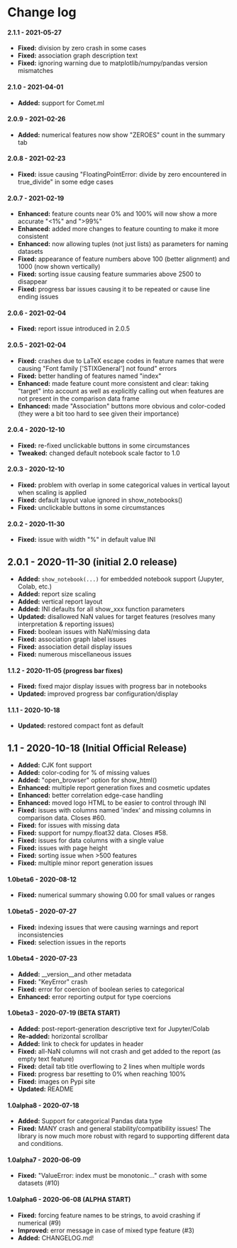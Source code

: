 # Change log

#### 2.1.1 - 2021-05-27

- **Fixed:** division by zero crash in some cases
- **Fixed:** association graph description text
- **Fixed:** ignoring warning due to matplotlib/numpy/pandas version mismatches

#### 2.1.0 - 2021-04-01

- **Added:** support for Comet.ml

#### 2.0.9 - 2021-02-26

- **Added:** numerical features now show "ZEROES" count in the summary tab

#### 2.0.8 - 2021-02-23

- **Fixed:** issue causing "FloatingPointError: divide by zero encountered in true_divide" in some edge cases

#### 2.0.7 - 2021-02-19

- **Enhanced:** feature counts near 0% and 100% will now show a more accurate "<1%" and ">99%"
- **Enhanced:** added more changes to feature counting to make it more consistent
- **Enhanced:** now allowing tuples (not just lists) as parameters for naming datasets
- **Fixed:** appearance of feature numbers above 100 (better alignment) and 1000 (now shown vertically)
- **Fixed:** sorting issue causing feature summaries above 2500 to disappear
- **Fixed:** progress bar issues causing it to be repeated or cause line ending issues

#### 2.0.6 - 2021-02-04

- **Fixed:** report issue introduced in 2.0.5

#### 2.0.5 - 2021-02-04

- **Fixed:** crashes due to LaTeX escape codes in feature names that were causing "Font family ['STIXGeneral'] not found" errors
- **Fixed:** better handling of features named "index"
- **Enhanced:** made feature count more consistent and clear: taking "target" into account as well as explicitly calling out when features are not present in the comparison data frame
- **Enhanced:** made "Association" buttons more obvious and color-coded (they were a bit too hard to see given their importance)

#### 2.0.4 - 2020-12-10

- **Fixed:** re-fixed unclickable buttons in some circumstances
- **Tweaked:** changed default notebook scale factor to 1.0

#### 2.0.3 - 2020-12-10

- **Fixed:** problem with overlap in some categorical values in vertical layout when scaling is applied
- **Fixed:** default layout value ignored in show_notebooks()
- **Fixed:** unclickable buttons in some circumstances

#### 2.0.2 - 2020-11-30

- **Fixed:** issue with width "%" in default value INI

## 2.0.1 - 2020-11-30 (initial 2.0 release)

- **Added:** `show_notebook(...)` for embedded notebook support (Jupyter, Colab, etc.)
- **Added:** report size scaling
- **Added:** vertical report layout
- **Added:** INI defaults for all show_xxx function parameters
- **Updated:** disallowed NaN values for target features (resolves many interpretation & reporting issues)
- **Fixed:** boolean issues with NaN/missing data
- **Fixed:** association graph label issues
- **Fixed:** association detail display issues
- **Fixed:** numerous miscellaneous issues

#### 1.1.2 - 2020-11-05 (progress bar fixes)

- **Fixed:** fixed major display issues with progress bar in notebooks
- **Updated:** improved progress bar configuration/display

#### 1.1.1 - 2020-10-18

- **Updated:** restored compact font as default

## 1.1 - 2020-10-18 (Initial Official Release)

- **Added:** CJK font support
- **Added:** color-coding for % of missing values
- **Added:** "open_browser" option for show_html()
- **Enhanced:** multiple report generation fixes and cosmetic updates
- **Enhanced:** better correlation edge-case handling
- **Enhanced:** moved logo HTML to be easier to control through INI
- **Fixed:** issues with columns named 'index' and missing columns in comparison data. Closes #60.
- **Fixed:** for issues with missing data
- **Fixed:** support for numpy.float32 data. Closes #58.
- **Fixed:** issues for data columns with a single value
- **Fixed:** issues with page height
- **Fixed:** sorting issue when >500 features
- **Fixed:** multiple minor report generation issues


#### 1.0beta6 - 2020-08-12
- **Fixed:** numerical summary showing 0.00 for small values or ranges

#### 1.0beta5 - 2020-07-27
- **Fixed:** indexing issues that were causing warnings and report inconsistencies
- **Fixed:** selection issues in the reports

#### 1.0beta4 - 2020-07-23
- **Added:** __version__and other metadata
- **Fixed:** "KeyError" crash
- **Fixed:** error for coercion of boolean series to categorical
- **Enhanced:** error reporting output for type coercions

#### 1.0beta3 - 2020-07-19 (BETA START)
- **Added:** post-report-generation descriptive text for Jupyter/Colab
- **Re-added:** horizontal scrollbar
- **Added:** link to check for updates in header
- **Fixed:** all-NaN columns will not crash and get added to the report (as empty text feature)
- **Fixed:** detail tab title overflowing to 2 lines when multiple words
- **Fixed:** progress bar resetting to 0% when reaching 100%
- **Fixed:** images on Pypi site
- **Updated:** README

#### 1.0alpha8 - 2020-07-18
- **Added:** Support for categorical Pandas data type
- **Fixed:** MANY crash and general stability/compatibility issues! The library is now much more robust with regard to supporting different data and conditions.

#### 1.0alpha7 - 2020-06-09
- **Fixed:** "ValueError: index must be monotonic..." crash with some datasets (#10)

#### 1.0alpha6 - 2020-06-08 (ALPHA START)
- **Fixed:** forcing feature names to be strings, to avoid crashing if numerical (#9)
- **Improved:** error message in case of mixed type feature (#3)
- **Added:** CHANGELOG.md!
